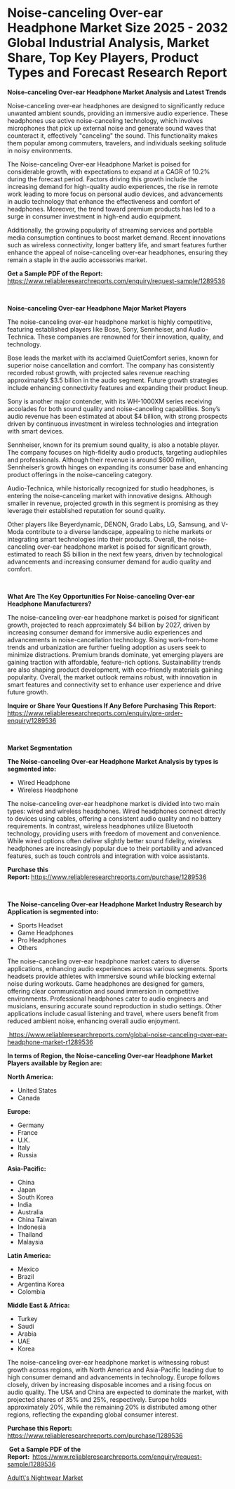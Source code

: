 <p><h1>Noise-canceling Over-ear Headphone Market Size 2025 - 2032 Global Industrial Analysis, Market Share, Top Key Players, Product Types and Forecast Research Report</h1></p><p><strong>Noise-canceling Over-ear Headphone Market Analysis and Latest Trends</strong></p>
<p><p>Noise-canceling over-ear headphones are designed to significantly reduce unwanted ambient sounds, providing an immersive audio experience. These headphones use active noise-canceling technology, which involves microphones that pick up external noise and generate sound waves that counteract it, effectively "canceling" the sound. This functionality makes them popular among commuters, travelers, and individuals seeking solitude in noisy environments.</p><p>The Noise-canceling Over-ear Headphone Market is poised for considerable growth, with expectations to expand at a CAGR of 10.2% during the forecast period. Factors driving this growth include the increasing demand for high-quality audio experiences, the rise in remote work leading to more focus on personal audio devices, and advancements in audio technology that enhance the effectiveness and comfort of headphones. Moreover, the trend toward premium products has led to a surge in consumer investment in high-end audio equipment.</p><p>Additionally, the growing popularity of streaming services and portable media consumption continues to boost market demand. Recent innovations such as wireless connectivity, longer battery life, and smart features further enhance the appeal of noise-canceling over-ear headphones, ensuring they remain a staple in the audio accessories market.</p></p>
<p><strong>Get a Sample PDF of the Report:&nbsp;</strong> <a href="https://www.reliableresearchreports.com/enquiry/request-sample/1289536?utm_campaign=2279&utm_medium=2&utm_source=Github&utm_content=ia&utm_term=29032025&utm_id=noise-canceling-over-ear-headphone">https://www.reliableresearchreports.com/enquiry/request-sample/1289536</a></p>
<p>&nbsp;</p>
<p><strong>Noise-canceling Over-ear Headphone Major Market Players</strong></p>
<p><p>The noise-canceling over-ear headphone market is highly competitive, featuring established players like Bose, Sony, Sennheiser, and Audio-Technica. These companies are renowned for their innovation, quality, and technology.</p><p>Bose leads the market with its acclaimed QuietComfort series, known for superior noise cancellation and comfort. The company has consistently recorded robust growth, with projected sales revenue reaching approximately $3.5 billion in the audio segment. Future growth strategies include enhancing connectivity features and expanding their product lineup.</p><p>Sony is another major contender, with its WH-1000XM series receiving accolades for both sound quality and noise-canceling capabilities. Sony’s audio revenue has been estimated at about $4 billion, with strong prospects driven by continuous investment in wireless technologies and integration with smart devices.</p><p>Sennheiser, known for its premium sound quality, is also a notable player. The company focuses on high-fidelity audio products, targeting audiophiles and professionals. Although their revenue is around $600 million, Sennheiser’s growth hinges on expanding its consumer base and enhancing product offerings in the noise-canceling category.</p><p>Audio-Technica, while historically recognized for studio headphones, is entering the noise-canceling market with innovative designs. Although smaller in revenue, projected growth in this segment is promising as they leverage their established reputation for sound quality.</p><p>Other players like Beyerdynamic, DENON, Grado Labs, LG, Samsung, and V-Moda contribute to a diverse landscape, appealing to niche markets or integrating smart technologies into their products. Overall, the noise-canceling over-ear headphone market is poised for significant growth, estimated to reach $5 billion in the next few years, driven by technological advancements and increasing consumer demand for audio quality and comfort.</p></p>
<p>&nbsp;</p>
<p><strong>What Are The Key Opportunities For Noise-canceling Over-ear Headphone Manufacturers?</strong></p>
<p><p>The noise-canceling over-ear headphone market is poised for significant growth, projected to reach approximately $4 billion by 2027, driven by increasing consumer demand for immersive audio experiences and advancements in noise-cancellation technology. Rising work-from-home trends and urbanization are further fueling adoption as users seek to minimize distractions. Premium brands dominate, yet emerging players are gaining traction with affordable, feature-rich options. Sustainability trends are also shaping product development, with eco-friendly materials gaining popularity. Overall, the market outlook remains robust, with innovation in smart features and connectivity set to enhance user experience and drive future growth.</p></p>
<p><strong>Inquire or Share Your Questions If Any Before Purchasing This Report:</strong> <a href="https://www.reliableresearchreports.com/enquiry/pre-order-enquiry/1289536?utm_campaign=2279&utm_medium=2&utm_source=Github&utm_content=ia&utm_term=29032025&utm_id=noise-canceling-over-ear-headphone">https://www.reliableresearchreports.com/enquiry/pre-order-enquiry/1289536</a></p>
<p>&nbsp;</p>
<p><strong>Market Segmentation</strong></p>
<p><strong>The Noise-canceling Over-ear Headphone Market Analysis by types is segmented into:</strong></p>
<p><ul><li>Wired Headphone</li><li>Wireless Headphone</li></ul></p>
<p><p>The noise-canceling over-ear headphone market is divided into two main types: wired and wireless headphones. Wired headphones connect directly to devices using cables, offering a consistent audio quality and no battery requirements. In contrast, wireless headphones utilize Bluetooth technology, providing users with freedom of movement and convenience. While wired options often deliver slightly better sound fidelity, wireless headphones are increasingly popular due to their portability and advanced features, such as touch controls and integration with voice assistants.</p></p>
<p><strong>Purchase this Report:&nbsp;</strong><a href="https://www.reliableresearchreports.com/purchase/1289536?utm_campaign=2279&utm_medium=2&utm_source=Github&utm_content=ia&utm_term=29032025&utm_id=noise-canceling-over-ear-headphone">https://www.reliableresearchreports.com/purchase/1289536</a></p>
<p>&nbsp;</p>
<p><strong>The Noise-canceling Over-ear Headphone Market Industry Research by Application is segmented into:</strong></p>
<p><ul><li>Sports Headset</li><li>Game Headphones</li><li>Pro Headphones</li><li>Others</li></ul></p>
<p><p>The noise-canceling over-ear headphone market caters to diverse applications, enhancing audio experiences across various segments. Sports headsets provide athletes with immersive sound while blocking external noise during workouts. Game headphones are designed for gamers, offering clear communication and sound immersion in competitive environments. Professional headphones cater to audio engineers and musicians, ensuring accurate sound reproduction in studio settings. Other applications include casual listening and travel, where users benefit from reduced ambient noise, enhancing overall audio enjoyment.</p></p>
<p><a href="https://www.reliableresearchreports.com/global-noise-canceling-over-ear-headphone-market-r1289536?utm_campaign=2279&utm_medium=2&utm_source=Github&utm_content=ia&utm_term=29032025&utm_id=noise-canceling-over-ear-headphone">&nbsp;https://www.reliableresearchreports.com/global-noise-canceling-over-ear-headphone-market-r1289536</a></p>
<p><strong>In terms of Region, the Noise-canceling Over-ear Headphone Market Players available by Region are:</strong></p>
<p>
    <p> <strong> North America: </strong>
        <ul>
            <li>United States</li>
            <li>Canada</li>
        </ul>
        </p> 
    <p> <strong> Europe: </strong>
        <ul>
            <li>Germany</li>
            <li>France</li>
            <li>U.K.</li>
            <li>Italy</li>
            <li>Russia</li>
        </ul>
        </p> 
    <p> <strong> Asia-Pacific: </strong>
        <ul>
            <li>China</li>
            <li>Japan</li>
            <li>South Korea</li>
            <li>India</li>
            <li>Australia</li>
            <li>China Taiwan</li>
            <li>Indonesia</li>
            <li>Thailand</li>
            <li>Malaysia</li>
        </ul>
        </p> 
    <p> <strong> Latin America: </strong>
        <ul>
            <li>Mexico</li>
            <li>Brazil</li>
            <li>Argentina Korea</li>
            <li>Colombia</li>
        </ul>
        </p> 
    <p> <strong> Middle East & Africa: </strong>
        <ul>
            <li>Turkey</li>
            <li>Saudi</li>
            <li>Arabia</li>
            <li>UAE</li>
            <li>Korea</li>
        </ul>
    </p>
    </p>
<p><p>The noise-canceling over-ear headphone market is witnessing robust growth across regions, with North America and Asia-Pacific leading due to high consumer demand and advancements in technology. Europe follows closely, driven by increasing disposable incomes and a rising focus on audio quality. The USA and China are expected to dominate the market, with projected shares of 35% and 25%, respectively. Europe holds approximately 20%, while the remaining 20% is distributed among other regions, reflecting the expanding global consumer interest.</p></p>
<p><strong>Purchase this Report: </strong><a href="https://www.reliableresearchreports.com/purchase/1289536?utm_campaign=2279&utm_medium=2&utm_source=Github&utm_content=ia&utm_term=29032025&utm_id=noise-canceling-over-ear-headphone">https://www.reliableresearchreports.com/purchase/1289536</a></p>
<p>&nbsp;<strong>Get a Sample PDF of the Report:&nbsp;&nbsp;</strong><a href="https://www.reliableresearchreports.com/enquiry/request-sample/1289536?utm_campaign=2279&utm_medium=2&utm_source=Github&utm_content=ia&utm_term=29032025&utm_id=noise-canceling-over-ear-headphone">https://www.reliableresearchreports.com/enquiry/request-sample/1289536</a></p>
<p><strong></strong></p>
<p><p><a href="https://github.com/kathiestrine5ty/Market-Research-Report-List-2/blob/main/adults-nightwear-market.md?utm_campaign=2279&utm_medium=2&utm_source=Github&utm_content=ia&utm_term=29032025&utm_id=noise-canceling-over-ear-headphone">Adult\'s Nightwear Market</a></p></p>
